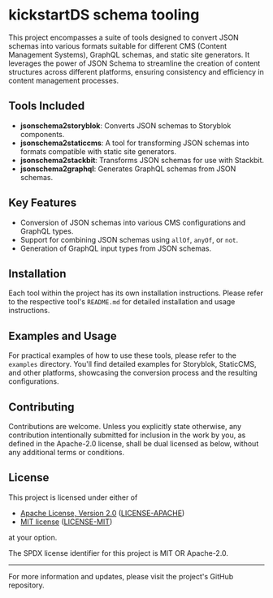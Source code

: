 # kickstartDS schema tooling

This project encompasses a suite of tools designed to convert JSON schemas into various formats suitable for different CMS (Content Management Systems), GraphQL schemas, and static site generators. It leverages the power of JSON Schema to streamline the creation of content structures across different platforms, ensuring consistency and efficiency in content management processes.

## Tools Included

- **jsonschema2storyblok**: Converts JSON schemas to Storyblok components.
- **jsonschema2staticcms**: A tool for transforming JSON schemas into formats compatible with static site generators.
- **jsonschema2stackbit**: Transforms JSON schemas for use with Stackbit.
- **jsonschema2graphql**: Generates GraphQL schemas from JSON schemas.

## Key Features

- Conversion of JSON schemas into various CMS configurations and GraphQL types.
- Support for combining JSON schemas using `allOf`, `anyOf`, or `not`.
- Generation of GraphQL input types from JSON schemas.

## Installation

Each tool within the project has its own installation instructions. Please refer to the respective tool's `README.md` for detailed installation and usage instructions.

## Examples and Usage

For practical examples of how to use these tools, please refer to the `examples` directory. You'll find detailed examples for Storyblok, StaticCMS, and other platforms, showcasing the conversion process and the resulting configurations.

## Contributing

Contributions are welcome. Unless you explicitly state otherwise, any contribution intentionally submitted for inclusion in the work by you, as defined in the Apache-2.0 license, shall be dual licensed as below, without any additional terms or conditions.

## License

This project is licensed under either of

- [Apache License, Version 2.0](https://www.apache.org/licenses/LICENSE-2.0) ([LICENSE-APACHE](LICENSE-APACHE))
- [MIT license](https://opensource.org/license/mit/) ([LICENSE-MIT](LICENSE-MIT))

at your option.

The SPDX license identifier for this project is MIT OR Apache-2.0.

---
For more information and updates, please visit the project's GitHub repository.